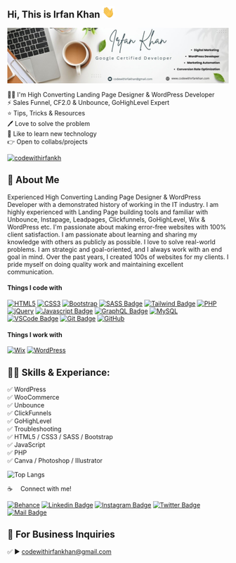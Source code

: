 ## Hi, This is Irfan Khan <img src="img/hello.gif" width="28px" alt="hi">
[<img src='https://github.com/codewithirfankhan/codewithirfankhan/blob/main/img/irfan.jpeg?raw=true' alt='Irfan Khan'>](https://github.com/codewithirfankhan)
<p>
👨‍💻 I'm High Converting Landing Page Designer &  WordPress Developer<br> 
⚡ Sales Funnel, CF2.0 & Unbounce, GoHighLevel Expert <br>
⭐ Tips, Tricks & Resources <br>
🖊️ Love to solve the problem <br> 
🎤 Like to learn new technology <br>
👉 Open to collabs/projects </p> 


<p align="left"> <a href="https://twitter.com/codewithirfankh" target="blank"><img src="https://img.shields.io/twitter/follow/codewithirfankh?logo=twitter&style=for-the-badge" alt="codewithirfankh" /></a> </p>


## 🚀 About Me
Experienced High Converting Landing Page Designer & WordPress Developer with a demonstrated history of working in the IT industry. I am highly experienced with Landing Page building tools and familiar with Unbounce, Instapage, Leadpages, Clickfunnels, GoHighLevel, Wix & WordPress etc. I'm passionate about making error-free websites with 100% client satisfaction. I am passionate about learning and sharing my knowledge with others as publicly as possible. I love to solve real-world problems. I am strategic and goal-oriented, and I always work with an end goal in mind. Over the past years, I created 100s of websites for my clients. I pride myself on doing quality work and maintaining excellent communication.

#### Things I code with

[![HTML5](https://img.shields.io/badge/html5-%23E34F26.svg?style=for-the-badge&logo=html5&logoColor=white)](#) [![CSS3](https://img.shields.io/badge/css3-%231572B6.svg?style=for-the-badge&logo=css3&logoColor=white)](#) [![Bootstrap](https://img.shields.io/badge/bootstrap-%238511FA.svg?style=for-the-badge&logo=bootstrap&logoColor=white)](#) [![SASS Badge](https://img.shields.io/badge/Sass-CC6699?style=for-the-badge&logo=sass&logoColor=white)](#) [![Tailwind Badge](https://img.shields.io/badge/Tailwind%20CSS-092749?style=for-the-badge&logo=tailwindcss&logoColor=06B6D4&labelColor=000000)](#) [![PHP](https://img.shields.io/badge/php-%23777BB4.svg?style=for-the-badge&logo=php&logoColor=white)](#) [![jQuery](https://img.shields.io/badge/jquery-%230769AD.svg?style=for-the-badge&logo=jquery&logoColor=white)](#) [![Javascript Badge](https://img.shields.io/badge/-Javascript-F0DB4F?style=for-the-badge&labelColor=black&logo=javascript&logoColor=F0DB4F)](#) [![GraphQL Badge](https://img.shields.io/badge/-GraphQl-e535ab?style=for-the-badge&labelColor=black&logo=node.js&logoColor=e535ab)](#) [![MySQL](https://img.shields.io/badge/mysql-4479A1.svg?style=for-the-badge&logo=mysql&logoColor=white)](#) [![VSCode Badge](https://img.shields.io/badge/Visual_Studio-5C2D91?style=for-the-badge&logo=visual%20studio&logoColor=white)](#) [![Git Badge](https://img.shields.io/badge/Git-F05032?style=for-the-badge&logo=git&logoColor=white)](#) [![GitHub](https://img.shields.io/badge/github-%23121011.svg?style=for-the-badge&logo=github&logoColor=white)](#)

#### Things I work with

[![Wix](https://img.shields.io/badge/wix-000?style=for-the-badge&logo=wix&logoColor=white)](#) [![WordPress](https://img.shields.io/badge/WordPress-%23117AC9.svg?style=for-the-badge&logo=WordPress&logoColor=white)](#)


## 👨‍💻 Skills & Experiance: 
✅ WordPress <br>
✅ WooCommerce <br>
✅ Unbounce <br> 
✅ ClickFunnels <br> 
✅ GoHighLevel <br> 
✅ Troubleshooting <br> 
✅ HTML5 / CSS3 / SASS / Bootstrap <br>
✅ JavaScript <br>
✅ PHP <br>
✅ Canva / Photoshop / Illustrator <br>


![Top Langs](https://github-readme-stats.vercel.app/api/top-langs/?username=codewithirfankhan&layout=compact)


:coffee: &emsp;Connect with me!

[![Behance](https://img.shields.io/badge/Behance-1769ff?style=for-the-badge&logo=behance&logoColor=white)](https://www.behance.net/codewithirfankhan) [![Linkedin Badge](https://img.shields.io/badge/LinkedIn-0077B5?style=for-the-badge&logo=linkedin&logoColor=white)](https://www.linkedin.com/in/wordpress-developer-codewithirfankhan/) [![Instagram Badge](https://img.shields.io/badge/Instagram-E4405F?style=for-the-badge&logo=instagram&logoColor=white)](https://instagram.com/codewithirfankhan) [![Twitter Badge](https://img.shields.io/badge/Twitter-1DA1F2?style=for-the-badge&logo=twitter&logoColor=white)](https://twitter.com/codewithirfankh) [![Mail Badge](https://img.shields.io/badge/Gmail-D14836?style=for-the-badge&logo=gmail&logoColor=white)](mailto:codewithirfankhan@gmail.com)



## 📧 For Business Inquiries 
✅  ► codewithirfankhan@gmail.com
